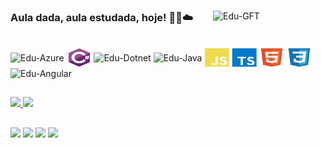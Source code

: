 <div>
<img align="right" alt="Edu-GFT" height="30" width="180" src="http://www3.facens.br/maratona/img/GFT.jpg">
 
### Aula dada, aula estudada, hoje! 👨‍💻☁️
 </div>

<div style="display: inline_block"><br>
  <img align="center" alt="Edu-Azure" height="30" width="35" src="https://cdn.cdnlogo.com/logos/a/12/azure.svg">
  <img align="center" alt="Edu-Csharp" height="30" width="40" src="https://raw.githubusercontent.com/devicons/devicon/master/icons/csharp/csharp-original.svg">
  <img align="center" alt="Edu-Dotnet" height="30" width="40" src="https://cdn.worldvectorlogo.com/logos/dot-net-core-7.svg">
  <img align="center" alt="Edu-Java" height="30" width="40" src="https://seeklogo.com/images/J/java-logo-41D4155FC3-seeklogo.com.png">
  <img align="center" alt="Edu-Js" height="30" width="40" src="https://raw.githubusercontent.com/devicons/devicon/master/icons/javascript/javascript-plain.svg">
  <img align="center" alt="Edu-Ts" height="30" width="40" src="https://raw.githubusercontent.com/devicons/devicon/master/icons/typescript/typescript-plain.svg">
  <img align="center" alt="Edu-HTML" height="30" width="40" src="https://raw.githubusercontent.com/devicons/devicon/master/icons/html5/html5-original.svg">
  <img align="center" alt="Edu-CSS" height="30" width="40" src="https://raw.githubusercontent.com/devicons/devicon/master/icons/css3/css3-original.svg">
  <img align="center" alt="Edu-Angular" height="30" width="40" src="https://cdn.cdnlogo.com/logos/a/24/angular-icon.svg">
</div>

  ##

 <div>
  <a href="https://github.com/joseeduardoleite">
  <img height="180em" src="https://github-readme-stats.vercel.app/api?username=joseeduardoleite&show_icons=true&theme=dark&include_all_commits=true&count_private=true"/>
  <img height="180em" src="https://github-readme-stats.vercel.app/api/top-langs/?username=joseeduardoleite&layout=compact&langs_count=7&theme=dark"/>
</div>


  ##

<div> 
  <a href="https://www.youtube.com/channel/UC7i6MZlTBsdKI6AB6b_soyQ" target="_blank"><img src="https://img.shields.io/badge/YouTube-FF0000?style=for-the-badge&logo=youtube&logoColor=white" target="_blank"></a>
  <a href="https://instagram.com/jose_eduardoleite" target="_blank"><img src="https://img.shields.io/badge/-Instagram-%23E4405F?style=for-the-badge&logo=instagram&logoColor=white" target="_blank"></a>
  <a href = "mailto:jose.eduhornet@gmail.com"><img src="https://img.shields.io/badge/-Gmail-%23333?style=for-the-badge&logo=gmail&logoColor=white" target="_blank"></a>
  <a href="https://www.linkedin.com/in/eduardocamiloleite/" target="_blank"><img src="https://img.shields.io/badge/-LinkedIn-%230077B5?style=for-the-badge&logo=linkedin&logoColor=white" target="_blank"></a>

</div>

